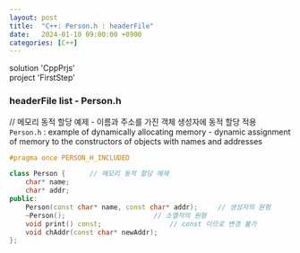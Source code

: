 ```yaml
---
layout: post
title:  "C++: Person.h : headerFile"
date:   2024-01-10 09:00:00 +0900
categories: [C++]
---
```


solution 'CppPrjs'   
project 'FirstStep'   
   
### headerFile list - Person.h   
// 메모리 동적 할당 예제 - 이름과 주소를 가진 객체 생성자에 동적 할당 적용   
`Person.h` : example of dynamically allocating memory - dynamic assignment of memory to the constructors of objects with names and addresses   
   
```cpp
#pragma once PERSON_H_INCLUDED

class Person {		// 메모리 동적 할당 예제
	char* name;
	char* addr;
public:
	Person(const char* name, const char* addr);		// 생성자의 원형
	~Person();						// 소멸자의 원형
	void print() const;					// const 이므로 변경 불가
	void chAddr(const char* newAddr);
};
```
